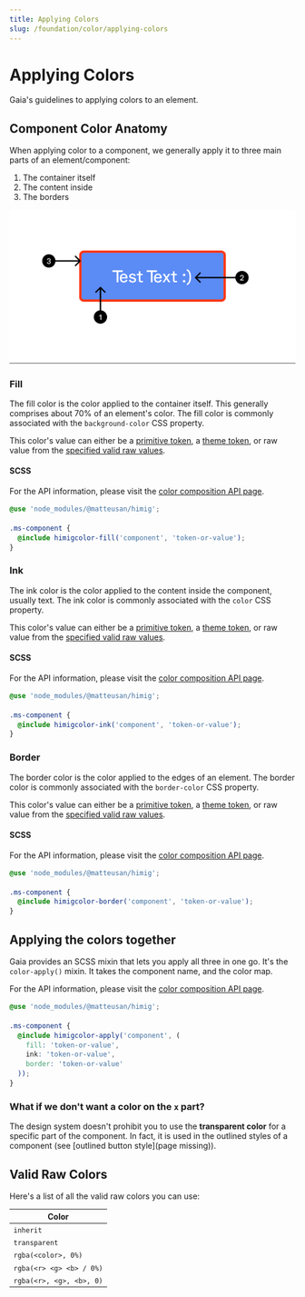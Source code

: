 ```yaml
---
title: Applying Colors
slug: /foundation/color/applying-colors
---
```

# Applying Colors
Gaia's guidelines to applying colors to an element.

## Component Color Anatomy
When applying color to a component, we generally apply it to three main parts of an element/component:

1) The container itself
2) The content inside
3) The borders

![Color Anatomy](../_media/color-anatomy.png)

### Fill
The fill color is the color applied to the container itself. This generally comprises about 70% of an element's color.
The fill color is commonly associated with the `background-color` CSS property.

This color's value can either be a [primitive token](../tokens.md#primitive-tokens), a [theme token](../tokens.md#theme-tokens), or raw value from the [specified valid raw values](#valid-raw-colors).

#### SCSS
For the API information, please visit the [color composition API page](../../api/composition/color.md).

```scss
@use 'node_modules/@matteusan/himig';

.ms-component {
  @include himigcolor-fill('component', 'token-or-value');
}
```

### Ink
The ink color is the color applied to the content inside the component, usually text. The ink color is commonly
associated with the `color` CSS property.

This color's value can either be a [primitive token](../tokens.md#primitive-tokens), a [theme token](../tokens.md#theme-tokens), or raw value from the [specified valid raw values](#valid-raw-colors).

#### SCSS
For the API information, please visit the [color composition API page](../../api/composition/color.md).

```scss
@use 'node_modules/@matteusan/himig';

.ms-component {
  @include himigcolor-ink('component', 'token-or-value');
}
```

### Border
The border color is the color applied to the edges of an element. The border color is commonly associated with the `border-color` CSS property.

This color's value can either be a [primitive token](../tokens.md#primitive-tokens), a [theme token](../tokens.md#theme-tokens), or raw value from the [specified valid raw values](#valid-raw-colors).

#### SCSS
For the API information, please visit the [color composition API page](../../api/composition/color.md).

```scss
@use 'node_modules/@matteusan/himig';

.ms-component {
  @include himigcolor-border('component', 'token-or-value');
}
```

## Applying the colors together
Gaia provides an SCSS mixin that lets you apply all three in one go. It's the `color-apply()` mixin. It takes the component name, and the color map.

For the API information, please visit the [color composition API page](../../api/composition/color.md).

```scss
@use 'node_modules/@matteusan/himig';

.ms-component {
  @include himigcolor-apply('component', (
    fill: 'token-or-value',
    ink: 'token-or-value',
    border: 'token-or-value'
  ));
}
```

### What if we don't want a color on the `x` part?
The design system doesn't prohibit you to use the **transparent color** for a specific part of the component. In fact, it is used in the outlined styles of a component (see [outlined button style](page missing)).

## Valid Raw Colors
Here's a list of all the valid raw colors you can use:

| Color                    |
|--------------------------|
| `inherit`                |
| `transparent`            |
| `rgba(<color>, 0%)`      |
| `rgba(<r> <g> <b> / 0%)` |
| `rgba(<r>, <g>, <b>, 0)` |